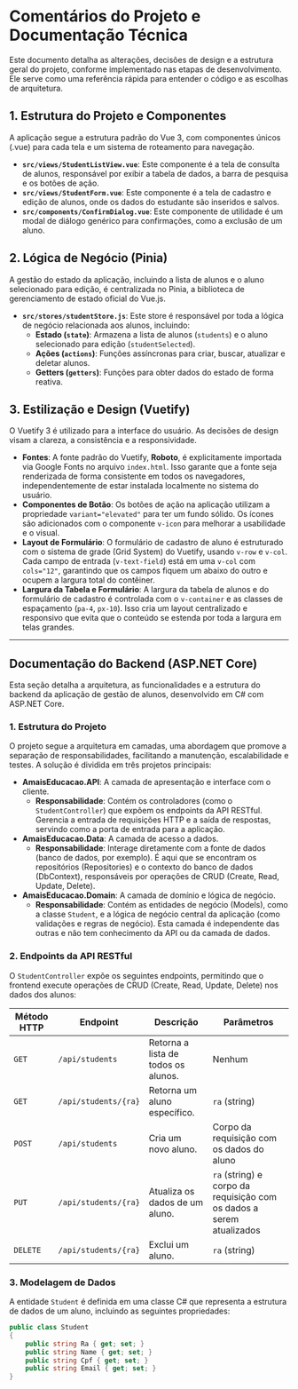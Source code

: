 # Comentários do Projeto e Documentação Técnica

Este documento detalha as alterações, decisões de design e a estrutura geral do projeto, conforme implementado nas etapas de desenvolvimento. Ele serve como uma referência rápida para entender o código e as escolhas de arquitetura.

## 1. Estrutura do Projeto e Componentes

A aplicação segue a estrutura padrão do Vue 3, com componentes únicos (.vue) para cada tela e um sistema de roteamento para navegação.

* **`src/views/StudentListView.vue`**: Este componente é a tela de consulta de alunos, responsável por exibir a tabela de dados, a barra de pesquisa e os botões de ação.
* **`src/views/StudentForm.vue`**: Este componente é a tela de cadastro e edição de alunos, onde os dados do estudante são inseridos e salvos.
* **`src/components/ConfirmDialog.vue`**: Este componente de utilidade é um modal de diálogo genérico para confirmações, como a exclusão de um aluno.

## 2. Lógica de Negócio (Pinia)

A gestão do estado da aplicação, incluindo a lista de alunos e o aluno selecionado para edição, é centralizada no Pinia, a biblioteca de gerenciamento de estado oficial do Vue.js.

* **`src/stores/studentStore.js`**: Este store é responsável por toda a lógica de negócio relacionada aos alunos, incluindo:
    * **Estado (`state`)**: Armazena a lista de alunos (`students`) e o aluno selecionado para edição (`studentSelected`).
    * **Ações (`actions`)**: Funções assíncronas para criar, buscar, atualizar e deletar alunos.
    * **Getters (`getters`)**: Funções para obter dados do estado de forma reativa.

## 3. Estilização e Design (Vuetify)

O Vuetify 3 é utilizado para a interface do usuário. As decisões de design visam a clareza, a consistência e a responsividade.

* **Fontes**: A fonte padrão do Vuetify, **Roboto**, é explicitamente importada via Google Fonts no arquivo `index.html`. Isso garante que a fonte seja renderizada de forma consistente em todos os navegadores, independentemente de estar instalada localmente no sistema do usuário.
* **Componentes de Botão**: Os botões de ação na aplicação utilizam a propriedade `variant="elevated"` para ter um fundo sólido. Os ícones são adicionados com o componente `v-icon` para melhorar a usabilidade e o visual.
* **Layout de Formulário**: O formulário de cadastro de aluno é estruturado com o sistema de grade (Grid System) do Vuetify, usando `v-row` e `v-col`. Cada campo de entrada (`v-text-field`) está em uma `v-col` com `cols="12"`, garantindo que os campos fiquem um abaixo do outro e ocupem a largura total do contêiner.
* **Largura da Tabela e Formulário**: A largura da tabela de alunos e do formulário de cadastro é controlada com o `v-container` e as classes de espaçamento (`pa-4`, `px-10`). Isso cria um layout centralizado e responsivo que evita que o conteúdo se estenda por toda a largura em telas grandes.


---



## Documentação do Backend (ASP.NET Core)

Esta seção detalha a arquitetura, as funcionalidades e a estrutura do backend da aplicação de gestão de alunos, desenvolvido em C# com ASP.NET Core.

### 1. Estrutura do Projeto

O projeto segue a arquitetura em camadas, uma abordagem que promove a separação de responsabilidades, facilitando a manutenção, escalabilidade e testes. A solução é dividida em três projetos principais:

* **AmaisEducacao.API**: A camada de apresentação e interface com o cliente.
    * **Responsabilidade**: Contém os controladores (como o `StudentController`) que expõem os endpoints da API RESTful. Gerencia a entrada de requisições HTTP e a saída de respostas, servindo como a porta de entrada para a aplicação.
* **AmaisEducacao.Data**: A camada de acesso a dados.
    * **Responsabilidade**: Interage diretamente com a fonte de dados (banco de dados, por exemplo). É aqui que se encontram os repositórios (Repositories) e o contexto do banco de dados (DbContext), responsáveis por operações de CRUD (Create, Read, Update, Delete).
* **AmaisEducacao.Domain**: A camada de domínio e lógica de negócio.
    * **Responsabilidade**: Contém as entidades de negócio (Models), como a classe `Student`, e a lógica de negócio central da aplicação (como validações e regras de negócio). Esta camada é independente das outras e não tem conhecimento da API ou da camada de dados.

### 2. Endpoints da API RESTful

O `StudentController` expõe os seguintes endpoints, permitindo que o frontend execute operações de CRUD (Create, Read, Update, Delete) nos dados dos alunos:

| Método HTTP | Endpoint           | Descrição                             | Parâmetros      |
|-------------|--------------------|---------------------------------------|-----------------|
| `GET`       | `/api/students`    | Retorna a lista de todos os alunos.   | Nenhum          |
| `GET`       | `/api/students/{ra}` | Retorna um aluno específico.        | `ra` (string)   |
| `POST`      | `/api/students`    | Cria um novo aluno.                   | Corpo da requisição com os dados do aluno |
| `PUT`       | `/api/students/{ra}` | Atualiza os dados de um aluno.        | `ra` (string) e corpo da requisição com os dados a serem atualizados |
| `DELETE`    | `/api/students/{ra}` | Exclui um aluno.                      | `ra` (string)   |

### 3. Modelagem de Dados

A entidade `Student` é definida em uma classe C# que representa a estrutura de dados de um aluno, incluindo as seguintes propriedades:

```csharp
public class Student
{
    public string Ra { get; set; }
    public string Name { get; set; }
    public string Cpf { get; set; }
    public string Email { get; set; }
}
